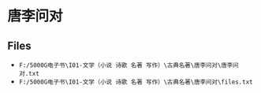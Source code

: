 # 唐李问对

## Files

- `F:/5000G电子书\I01-文学（小说 诗歌 名著 写作）\古典名著\唐李问对\唐李问对.txt`
- `F:/5000G电子书\I01-文学（小说 诗歌 名著 写作）\古典名著\唐李问对\files.txt`
